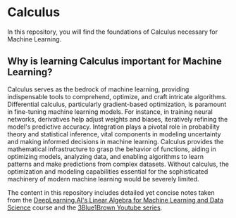 # Calculus

In this repository, you will find the foundations of Calculus necessary for Machine Learning. 

## Why is learning Calculus important for Machine Learning?

Calculus serves as the bedrock of machine learning, providing indispensable tools to comprehend, optimize, and craft intricate algorithms. Differential calculus, particularly gradient-based optimization, is paramount in fine-tuning machine learning models. For instance, in training neural networks, derivatives help adjust weights and biases, iteratively refining the model's predictive accuracy. Integration plays a pivotal role in probability theory and statistical inference, vital components in modeling uncertainty and making informed decisions in machine learning. Calculus provides the mathematical infrastructure to grasp the behavior of functions, aiding in optimizing models, analyzing data, and enabling algorithms to learn patterns and make predictions from complex datasets. Without calculus, the optimization and modeling capabilities essential for the sophisticated machinery of modern machine learning would be severely limited.

The content in this repository includes detailed yet concise notes taken from the [DeepLearning.AI's Linear Algebra for Machine Learning and Data Science](https://www.coursera.org/learn/machine-learning-calculus) course and the [3Blue1Brown Youtube series](https://www.youtube.com/playlist?list=PL0-GT3co4r2wlh6UHTUeQsrf3mlS2lk6x).